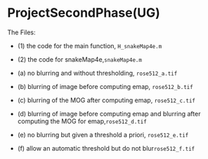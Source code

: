 # ProjectSecondPhase(UG)

The Files: 
- (1) the code for the main function, `H_snakeMap4e.m` 
- (2) the code for snakeMap4e,`snakeMap4e.m`  

- (a) no blurring and without thresholding, `rose512_a.tif` 
- (b) blurring of image before computing emap, `rose512_b.tif` 
- (c) blurring of the MOG after computing emap, `rose512_c.tif` 
- (d) blurring of image before computing emap and blurring after computing the MOG for emap,`rose512_d.tif` 
- (e) no blurring but given a threshold a priori, `rose512_e.tif` 
- (f) allow an automatic threshold but do not blur`rose512_f.tif` 
